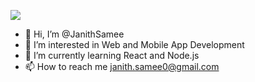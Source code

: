 ![](https://komarev.com/ghpvc/?username=JanithSamee)
- 👋 Hi, I’m @JanithSamee
- 👀 I’m interested in Web and Mobile App Development
- 🌱 I’m currently learning React and Node.js
- 📫 How to reach me janith.samee0@gmail.com

<!---
JanithSamee/JanithSamee is a ✨ special ✨ repository because its `README.md` (this file) appears on your GitHub profile.
You can click the Preview link to take a look at your changes.
--->
